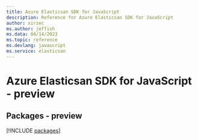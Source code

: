 ```yaml
---
title: Azure Elasticsan SDK for JavaScript
description: Reference for Azure Elasticsan SDK for JavaScript
author: xirzec
ms.author: jeffish
ms.data: 04/14/2023
ms.topic: reference
ms.devlang: javascript
ms.service: elasticsan
---
```

# Azure Elasticsan SDK for JavaScript - preview
## Packages - preview
[!INCLUDE [packages](elasticsan-index.md)]
